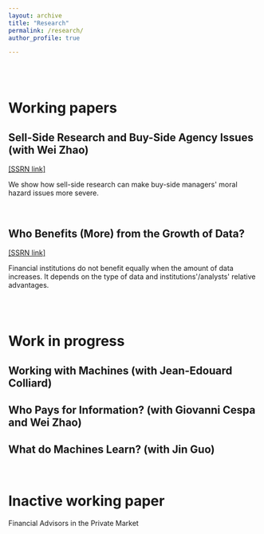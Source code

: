 ```yaml
---
layout: archive
title: "Research"
permalink: /research/
author_profile: true

---
```


<br />
<br />


# Working papers

## Sell-Side Research and Buy-Side Agency Issues (with Wei Zhao)
 [[SSRN link]](https://papers.ssrn.com/sol3/papers.cfm?abstract_id=3957601)

We show how sell-side research can make buy-side managers' moral hazard issues more severe.


<br />


## Who Benefits (More) from the Growth of Data? 
[[SSRN link]](https://papers.ssrn.com/sol3/papers.cfm?abstract_id=4260838) 

Financial institutions do not benefit equally when the amount of data increases. It depends on the type of data and institutions'/analysts'  relative advantages.


<br />
<br />


# Work in progress

## Working with Machines (with Jean-Edouard Colliard)


## Who Pays for Information? (with Giovanni Cespa and Wei Zhao)


## What do Machines Learn? (with Jin Guo)

<br />

# Inactive working paper
Financial Advisors in the Private Market
